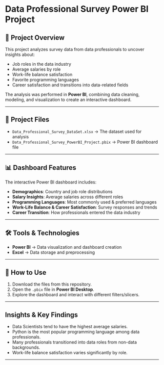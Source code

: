 # Data Professional Survey Power BI Project

## 📌 Project Overview

This project analyzes survey data from data professionals to uncover insights about:

- Job roles in the data industry
- Average salaries by role
- Work-life balance satisfaction
- Favorite programming languages
- Career satisfaction and transitions into data-related fields

The analysis was performed in **Power BI**, combining data cleaning, modeling, and visualization to create an interactive dashboard.

---

## 📂 Project Files

- `Data_Professional_Survey_DataSet.xlsx` → The dataset used for analysis
- `Data_Professional_Survey_PowerBI_Project.pbix` → Power BI dashboard file

---

## 📊 Dashboard Features

The interactive Power BI dashboard includes:

- **Demographics**: Country and job role distributions
- **Salary Insights**: Average salaries across different roles
- **Programming Languages**: Most commonly used & preferred languages
- **Work-Life Balance & Career Satisfaction**: Survey responses and trends
- **Career Transition**: How professionals entered the data industry

---

## 🛠️ Tools & Technologies

- **Power BI** → Data visualization and dashboard creation
- **Excel** → Data storage and preprocessing

---

## 🚀 How to Use

1. Download the files from this repository.
2. Open the `.pbix` file in **Power BI Desktop**.
3. Explore the dashboard and interact with different filters/slicers.

---

## Insights & Key Findings

- Data Scientists tend to have the highest average salaries.
- Python is the most popular programming language among data professionals.
- Many professionals transitioned into data roles from non-data backgrounds.
- Work-life balance satisfaction varies significantly by role.

---
